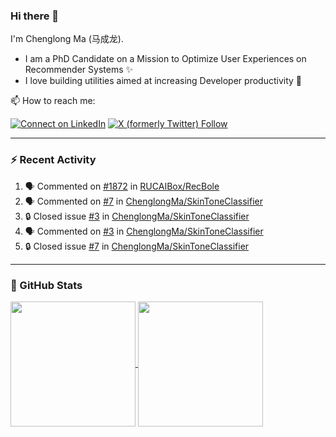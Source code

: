 ### Hi there 👋

I'm Chenglong Ma (马成龙). 

* I am a PhD Candidate on a Mission to Optimize User Experiences on Recommender Systems ✨
* I love building utilities aimed at increasing Developer productivity 💪 

📫 How to reach me:

[![Connect on LinkedIn](https://img.shields.io/badge/--linkedin?label=LinkedIn&logo=LinkedIn&style=social)](https://www.linkedin.com/in/machenglong/)
[![X (formerly Twitter) Follow](https://img.shields.io/twitter/follow/ChenglongM)](https://twitter.com/ChenglongM)

---

### :zap: Recent Activity

<!--START_SECTION:activity-->
1. 🗣 Commented on [#1872](https://github.com/RUCAIBox/RecBole/pull/1872#issuecomment-1763717574) in [RUCAIBox/RecBole](https://github.com/RUCAIBox/RecBole)
2. 🗣 Commented on [#7](https://github.com/ChenglongMa/SkinToneClassifier/issues/7#issuecomment-1741958285) in [ChenglongMa/SkinToneClassifier](https://github.com/ChenglongMa/SkinToneClassifier)
3. 🔒 Closed issue [#3](https://github.com/ChenglongMa/SkinToneClassifier/issues/3) in [ChenglongMa/SkinToneClassifier](https://github.com/ChenglongMa/SkinToneClassifier)
4. 🗣 Commented on [#3](https://github.com/ChenglongMa/SkinToneClassifier/issues/3#issuecomment-1741893490) in [ChenglongMa/SkinToneClassifier](https://github.com/ChenglongMa/SkinToneClassifier)
5. 🔒 Closed issue [#7](https://github.com/ChenglongMa/SkinToneClassifier/issues/7) in [ChenglongMa/SkinToneClassifier](https://github.com/ChenglongMa/SkinToneClassifier)
<!--END_SECTION:activity-->

---

### 🌱 GitHub Stats

<a href="https://github.com/ChenglongMa#-github-stats">
  <img height=200 align="center" src="https://github-readme-stats.vercel.app/api?username=ChenglongMa" />
</a>
<a href="https://github.com/ChenglongMa#-github-stats">
  <img height=200 align="center" src="https://github-readme-stats.vercel.app/api/top-langs?username=ChenglongMa&layout=compact&langs_count=8&card_width=320" />
</a>


<!--
**ChenglongMa/ChenglongMa** is a ✨ _special_ ✨ repository because its `README.md` (this file) appears on your GitHub profile.

Here are some ideas to get you started:

- 🔭 I’m currently working on ...
- 🌱 I’m currently learning ...
- 👯 I’m looking to collaborate on ...
- 🤔 I’m looking for help with ...
- 💬 Ask me about ...
- 📫 How to reach me: ...
- 😄 Pronouns: ...
- ⚡ Fun fact: ...

![Chenglong's GitHub stats](https://github-readme-stats.vercel.app/api?username=ChenglongMa&show_icons=true&count_private=true)

---

![Top Langs](https://github-readme-stats.vercel.app/api/top-langs/?username=ChenglongMa)

---
-->
